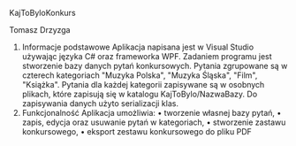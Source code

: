 ﻿KajToByloKonkurs

Tomasz Drzyzga
    
1) Informacje podstawowe
    Aplikacja napisana jest w Visual Studio używając języka C# oraz frameworka WPF. Zadaniem programu jest stworzenie bazy danych pytań konkursowych. Pytania zgrupowane są w czterech kategoriach "Muzyka Polska", "Muzyka Śląska", "Film", "Książka". Pytania dla każdej kategorii zapisywane są w osobnych plikach, które zapisują się w katalogu KajToBylo/NazwaBazy. Do zapisywania danych użyto serializacji klas.
2) Funkcjonalność
Aplikacja umożliwia:
• tworzenie własnej bazy pytań,
• zapis, edycja oraz usuwanie pytań w kategoriach,
• stworzenie zastawu konkursowego,
• eksport zestawu konkursowego do pliku PDF

